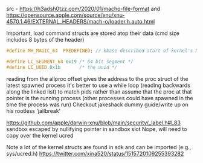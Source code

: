 src - https://h3adsh0tzz.com/2020/01/macho-file-format and https://opensource.apple.com/source/xnu/xnu-4570.1.46/EXTERNAL_HEADERS/mach-o/loader.h.auto.html

Important, load command structs are stored atop their data (cmd size includes
8 bytes of the header)

```c
#define MH_MAGIC_64  PREDEFINED; // kbase described start of kernel's Mach-O header - this magic number indicates start of struct of kernel mach-o

#define LC_SEGMENT_64 0x19 /* 64 bit segment */
#define LC_UUID 0x1b       /* the uuid */
```

reading from the allproc offset gives the address to the proc struct of the latest spawned process
it's better to use a while loop (reading backwards along the linked list) to match pids rather than assume that the proc at that pointer is the running process (other processes could have spawned in the time the process was run)
Checkout jakeshack dummy guide/write up on his rootless 'jailbreak'

https://github.com/apple/darwin-xnu/blob/main/security/_label.h#L83
sandbox escaped by nullifying pointer in sandbox slot
Nope, will need to copy over the kernel ucred

Note a lot of the kernel structs are found in sdk and can be imported (e.g., sys/ucred.h)
https://twitter.com/xina520/status/1515720109255393282
